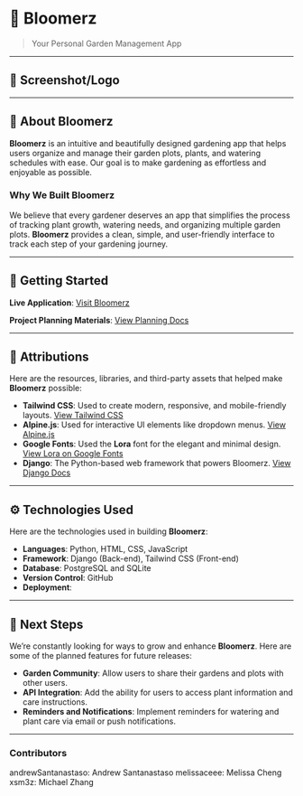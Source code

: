 # 🌱 **Bloomerz** 
> Your Personal Garden Management App

---

## 📸 **Screenshot/Logo**


---

## 🌿 **About Bloomerz**
**Bloomerz** is an intuitive and beautifully designed gardening app that helps users organize and manage their garden plots, plants, and watering schedules with ease. Our goal is to make gardening as effortless and enjoyable as possible. 

### **Why We Built Bloomerz**
We believe that every gardener deserves an app that simplifies the process of tracking plant growth, watering needs, and organizing multiple garden plots. **Bloomerz** provides a clean, simple, and user-friendly interface to track each step of your gardening journey.

---

## 🚀 **Getting Started**

**Live Application**: [Visit Bloomerz]()

**Project Planning Materials**: [View Planning Docs](https://trello.com/b/ngmNblq0/bloomerz)

---

## 🙌 **Attributions**
Here are the resources, libraries, and third-party assets that helped make **Bloomerz** possible:
- **Tailwind CSS**: Used to create modern, responsive, and mobile-friendly layouts. [View Tailwind CSS](https://tailwindcss.com/)
- **Alpine.js**: Used for interactive UI elements like dropdown menus. [View Alpine.js](https://alpinejs.dev/)
- **Google Fonts**: Used the **Lora** font for the elegant and minimal design. [View Lora on Google Fonts](https://fonts.google.com/)
- **Django**: The Python-based web framework that powers Bloomerz. [View Django Docs](https://docs.djangoproject.com/)

---

## ⚙️ **Technologies Used**
Here are the technologies used in building **Bloomerz**:

- **Languages**: Python, HTML, CSS, JavaScript
- **Framework**: Django (Back-end), Tailwind CSS (Front-end)
- **Database**: PostgreSQL and SQLite
- **Version Control**: GitHub
- **Deployment**: 

---

## 🌱 **Next Steps**
We’re constantly looking for ways to grow and enhance **Bloomerz**. Here are some of the planned features for future releases:
- **Garden Community**: Allow users to share their gardens and plots with other users.
- **API Integration**: Add the ability for users to access plant information and care instructions.
- **Reminders and Notifications**: Implement reminders for watering and plant care via email or push notifications.

---

### **Contributors**
andrewSantanastaso: Andrew Santanastaso
melissaceee: Melissa Cheng
xsm3z: Michael Zhang